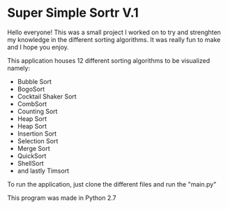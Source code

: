 # Super Simple Sortr V.1
Hello everyone! This was a small project I worked on to try and strenghten my knowledge
in the different sorting algorithms. It was really fun to make and I hope you enjoy.

This application houses 12 different sorting algorithms to be visualized namely:
* Bubble Sort
* BogoSort
* Cocktail Shaker Sort
* CombSort
* Counting Sort
* Heap Sort
* Heap Sort
* Insertion Sort
* Selection Sort
* Merge Sort
* QuickSort
* ShellSort
* and lastly Timsort

To run the application, just clone the different files and run the "main.py"

This program was made in Python 2.7
